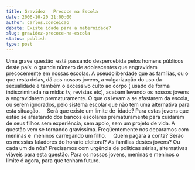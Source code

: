 ```yaml
---
title: Gravidez   Precoce na Escola
date: 2006-10-20 21:00:00
author: carlos.conceicao
debate: Existe idade para a maternidade?
slug: gravidez-precoce-na-escola
status: publish 
type: post
---
```


Uma grave questão  está passando despercebida pelos homens públicos deste país: o grande número de adolescentes que engravidam precocemente em nossas escolas. A pseudoliberdade que as famílias, ou o que resta delas, dá aos nossos jovens, a vulgarização do uso da sexualidade e também o excessivo culto ao corpo ( usado de forma indiscriminada na mídia: tv, revistas etc), acabam levando os nossos jovens a engravidarem prematuramente. O que os levam a se afastarem da escola, ou serem ignorados, pelo sistema escolar que não tem uma alternativa para esta situação.     Será que existe um limite de  idade? Para estas jovens que estão se afastando dos bancos escolares prematuramente para cuidarem de seus filhos sem experiência, sem apoio, sem um projeto de vida. A questão vem se tornando gravíssima. Freqüentemente nos deparamos com meninas e  meninos carregando um filho.     Quem pagará a conta? Serão os messias faladores do horário eleitoral? As famílias destes jovens? Ou cada um de nós? Precisamos com urgência de políticas sérias, alternativas viáveis para esta questão. Para os nossos jovens, meninas e meninos o limite é agora, para que tenham futuro.
